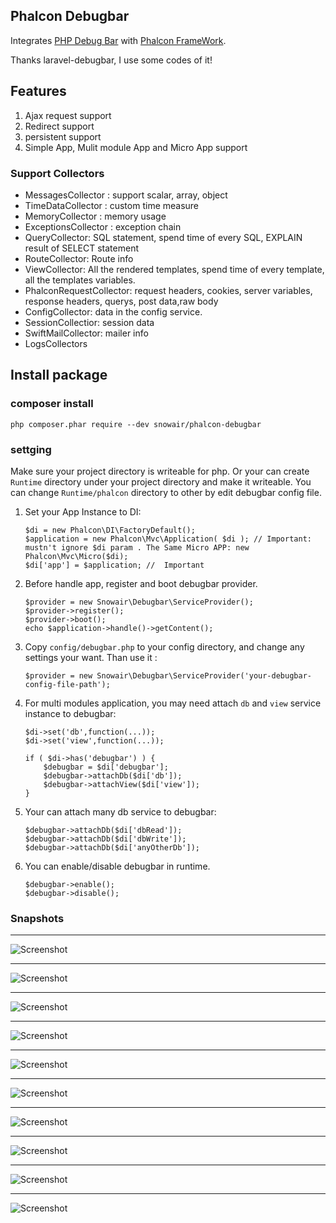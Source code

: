 ## Phalcon Debugbar

Integrates [PHP Debug Bar](http://phpdebugbar.com/) with  [Phalcon FrameWork](http://phalconphp.com).

Thanks laravel-debugbar, I use some codes of it!


## Features

1. Ajax request support
2. Redirect support
3. persistent support
4. Simple App, Mulit module App and Micro App support

### Support Collectors

- MessagesCollector : support scalar, array, object
- TimeDataCollector : custom time measure
- MemoryCollector : memory usage
- ExceptionsCollector : exception chain
- QueryCollector: SQL statement, spend time of every SQL, EXPLAIN result of SELECT statement
- RouteCollector: Route info
- ViewCollector:  All the rendered templates, spend time of every template, all the templates variables.
- PhalconRequestCollector: request headers, cookies, server variables, response headers, querys, post data,raw body
- ConfigCollector: data in the config service.
- SessionCollectior: session data
- SwiftMailCollector: mailer info
- LogsCollectors

## Install package

### composer install

```
php composer.phar require --dev snowair/phalcon-debugbar
```

### settging

Make sure your project directory is writeable for php. Or your can create `Runtime` directory under your project directory and make it writeable. You can change `Runtime/phalcon` directory to other by edit debugbar config file.


1. Set your App Instance to DI:

    ```
    $di = new Phalcon\DI\FactoryDefault();
    $application = new Phalcon\Mvc\Application( $di ); // Important: mustn't ignore $di param . The Same Micro APP: new Phalcon\Mvc\Micro($di);
    $di['app'] = $application; //  Important
    ```

2. Before handle app, register and boot debugbar provider. 

    ```
    $provider = new Snowair\Debugbar\ServiceProvider();
    $provider->register();
    $provider->boot();
    echo $application->handle()->getContent();
    ```

3. Copy `config/debugbar.php` to your config directory, and change any settings your want. Than use it :

    ```
    $provider = new Snowair\Debugbar\ServiceProvider('your-debugbar-config-file-path');
    ```


4. For multi modules application, you may need attach `db` and `view` service instance to debugbar:

    ```
    $di->set('db',function(...));
    $di->set('view',function(...));

    if ( $di->has('debugbar') ) {
        $debugbar = $di['debugbar'];
        $debugbar->attachDb($di['db']);
        $debugbar->attachView($di['view']);
    }
    ```

5. Your can attach many db service to debugbar:

    ```
    $debugbar->attachDb($di['dbRead']);
    $debugbar->attachDb($di['dbWrite']);
    $debugbar->attachDb($di['anyOtherDb']);
    ```

6. You can enable/disable debugbar in runtime.

    ```
    $debugbar->enable();
    $debugbar->disable();
    ```

### Snapshots


* * * 

![Screenshot](http://git.oschina.net/zhuyajie/phalcon-debugbar/raw/master/snapshots/message.png)

* * * 

![Screenshot](http://git.oschina.net/zhuyajie/phalcon-debugbar/raw/master/snapshots/timeline.png)

* * * 

![Screenshot](http://git.oschina.net/zhuyajie/phalcon-debugbar/raw/master/snapshots/exception.png)

* * * 

![Screenshot](http://git.oschina.net/zhuyajie/phalcon-debugbar/raw/master/snapshots/route.png)

* * * 

![Screenshot](http://git.oschina.net/zhuyajie/phalcon-debugbar/raw/master/snapshots/database.png)

* * * 

![Screenshot](http://git.oschina.net/zhuyajie/phalcon-debugbar/raw/master/snapshots/views.png)

* * * 

![Screenshot](http://git.oschina.net/zhuyajie/phalcon-debugbar/raw/master/snapshots/config.png)

* * * 

![Screenshot](http://git.oschina.net/zhuyajie/phalcon-debugbar/raw/master/snapshots/session.png)

* * * 

![Screenshot](http://git.oschina.net/zhuyajie/phalcon-debugbar/raw/master/snapshots/request.png)

* * * 

![Screenshot](http://git.oschina.net/zhuyajie/phalcon-debugbar/raw/master/snapshots/stackdata.png)
